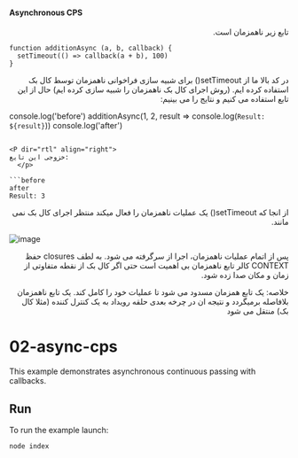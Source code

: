 #### Asynchronous CPS

<P dir="rtl" align="right">
تابع زیر ناهمزمان است. 
</p>

```
function additionAsync (a, b, callback) {
  setTimeout(() => callback(a + b), 100)
}
```


  <P dir="rtl" align="right">
در کد بالا ما از setTimeout() برای شبیه سازی فراخوانی ناهمزمان توسط کال بک استفاده کرده ایم. (روش اجرای کال بک ناهمزمان را شبیه سازی کرده ایم) حال از این تابع استفاده می کنیم و نتایج را می بینیم: 
  </p>
  
console.log('before')
additionAsync(1, 2, result => console.log(`Result: ${result}`))
console.log('after')
```
  
<P dir="rtl" align="right">
خزوجی این تایع: 
  </p>
  
```before
after
Result: 3
```
  
<P dir="rtl" align="right">
از انجا که setTimeout() یک عملیات ناهمزمان را فعال میکند منتظر اجرای  کال بک نمی مانند. 
  </p>
  
![image](https://user-images.githubusercontent.com/45192069/133479013-217f660c-00f3-4642-8d81-87afb6f47849.png)

  <P dir="rtl" align="right">
پس از اتمام عملیات ناهمزمان، اجرا از سرگرفته می شود. به لطف closures حفظ CONTEXT کالر تابع ناهمزمان بی اهمیت است حتی اگر کال بک از نقطه متفاوتی از زمان و مکان صدا زده شود. 
  </p>
  
 <P dir="rtl" align="right">
خلاصه: یک تابع همزمان مسدود می شود تا عملیات خود را کامل کند. یک تابع ناهمزمان بلافاصله برمیگردد و نتیجه ان در چرخه بعدی حلقه رویداد به یک کنترل کننده (مثلا کال بک) منتقل می شود 
   </p>
  
# 02-async-cps

This example demonstrates asynchronous continuous passing with callbacks.

## Run

To run the example launch:

```bash
node index
```

